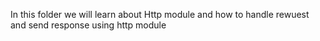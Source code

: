 In this folder we will learn about Http module and how to handle rewuest and send response using http module